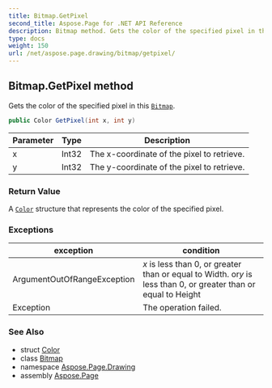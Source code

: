 ```yaml
---
title: Bitmap.GetPixel
second_title: Aspose.Page for .NET API Reference
description: Bitmap method. Gets the color of the specified pixel in this Bitmap
type: docs
weight: 150
url: /net/aspose.page.drawing/bitmap/getpixel/
---
```

## Bitmap.GetPixel method

Gets the color of the specified pixel in this [`Bitmap`](../).

```csharp
public Color GetPixel(int x, int y)
```

| Parameter | Type | Description |
| --- | --- | --- |
| x | Int32 | The x-coordinate of the pixel to retrieve. |
| y | Int32 | The y-coordinate of the pixel to retrieve. |

### Return Value

A [`Color`](../../color/) structure that represents the color of the specified pixel.

### Exceptions

| exception | condition |
| --- | --- |
| ArgumentOutOfRangeException | *x* is less than 0, or greater than or equal to Width. or*y* is less than 0, or greater than or equal to Height |
| Exception | The operation failed. |

### See Also

* struct [Color](../../color/)
* class [Bitmap](../)
* namespace [Aspose.Page.Drawing](../../bitmap/)
* assembly [Aspose.Page](../../../)


